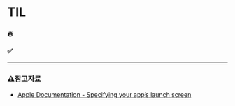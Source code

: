 # TIL

### 🔥

#### ✅


***

### ⚠️참고자료
- [Apple Documentation - Specifying your app’s launch screen](https://developer.apple.com/documentation/xcode/specifying-your-apps-launch-screen)
